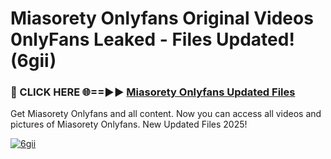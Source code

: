 # Miasorety Onlyfans Original Videos 0nlyFans Leaked - Files Updated! (6gii)

<h3>🔴 CLICK HERE 🌐==►► <a href="https://tinyurl.com/ms9xzufz" rel="nofollow">Miasorety Onlyfans Updated Files</a></h3>

Get Miasorety Onlyfans and all content. Now you can access all videos and pictures of Miasorety Onlyfans. New Updated Files 2025!

[![6gii](https://i.imgur.com/NaUBvic.gif)](https://tinyurl.com/ms9xzufz)
